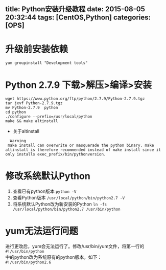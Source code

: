 title: Python安装升级教程
date: 2015-08-05 20:32:44
tags: [CentOS,Python]
categories: [OPS] 
---

# 升级前安装依赖
`yum groupinstall "Development tools" `

# Python 2.7.9 下载>解压>编译>安装 
```
wget https://www.python.org/ftp/python/2.7.9/Python-2.7.9.tgz 
tar jxvf Python-2.7.9.tgz   
mv Python-2.7.9  python
cd python
./configure --prefix=/usr/local/python
make && make altinstall 
```

* 关于altinstall
``` 
  Warning
 make install can overwrite or masquerade the python binary. make altinstall is therefore recommended instead of make install since it only installs exec_prefix/bin/pythonversion.
```


# 修改系统默认Python

1.  查看已有python版本
`python -V`
2.  查看Python版本
`/usr/local/python/bin/python2.7 -V`
3.  将系统默认Python改为新安装的Python
`ln -fs /usr/local/python/bin/python2.7 /usr/bin/python`

# yum无法运行问题
进行更改后，yum会无法运行了。修改/usr/bin/yum文件，将第一行的  
`#!/usr/bin/python`  
中的python改为系统原有的python版本，如下：  
`#!/usr/bin/python2.6`  




